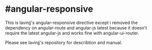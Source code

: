 #angular-responsive
==================

This is lavinjj's angular-responsive directive except i removed the dependency on angular-route and angular-js latest because it doesn't require the latest angular-js and works fine with angular-ui-router.

Please see lavinjj's repository for describtion and manual.
